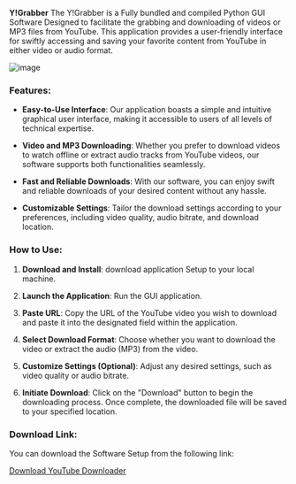 **Y!Grabber**
The Y!Grabber is a Fully bundled and compiled Python GUI Software Designed to facilitate the grabbing and downloading of videos or MP3 files from YouTube. This application provides a user-friendly interface for swiftly accessing and saving your favorite content from YouTube in either video or audio format.

![image](https://github.com/skills59/YGrabber-Software/assets/56154525/1dba42a1-a3db-41bc-b22e-b773c3408baa)

### Features:

- **Easy-to-Use Interface**: Our application boasts a simple and intuitive graphical user interface, making it accessible to users of all levels of technical expertise.
  
- **Video and MP3 Downloading**: Whether you prefer to download videos to watch offline or extract audio tracks from YouTube videos, our software supports both functionalities seamlessly.

- **Fast and Reliable Downloads**: With our software, you can enjoy swift and reliable downloads of your desired content without any hassle.

- **Customizable Settings**: Tailor the download settings according to your preferences, including video quality, audio bitrate, and download location.

### How to Use:

1. **Download and Install**: download application Setup to your local machine.
   
2. **Launch the Application**: Run the GUI application.

3. **Paste URL**: Copy the URL of the YouTube video you wish to download and paste it into the designated field within the application.

4. **Select Download Format**: Choose whether you want to download the video or extract the audio (MP3) from the video.

5. **Customize Settings (Optional)**: Adjust any desired settings, such as video quality or audio bitrate.

6. **Initiate Download**: Click on the "Download" button to begin the downloading process. Once complete, the downloaded file will be saved to your specified location.

### Download Link:

You can download the Software Setup from the following link:

[Download YouTube Downloader](https://drive.google.com/file/d/1m4XGUni2k6jwZJqBhoBadYeYUnUMMbYM/view?usp=drive_link)
